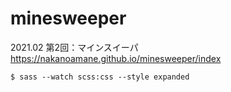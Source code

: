 # minesweeper
2021.02 第2回：マインスイーパ<br>
https://nakanoamane.github.io/minesweeper/index

 `$ sass --watch scss:css --style expanded`
